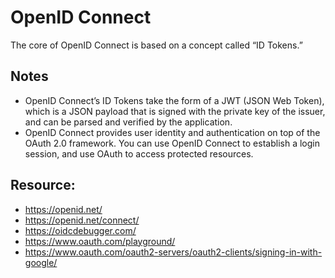 # OpenID Connect



The core of OpenID Connect is based on a concept called “ID Tokens.”

## Notes
* OpenID Connect’s ID Tokens take the form of a JWT (JSON Web Token), which is a JSON payload that is signed with the private key of the issuer, and can be parsed and verified by the application.
* OpenID Connect provides user identity and authentication on top of the OAuth 2.0 framework. You can use OpenID Connect to establish a login session, and use OAuth to access protected resources.


## Resource:

* https://openid.net/
* https://openid.net/connect/
* https://oidcdebugger.com/
* https://www.oauth.com/playground/
* https://www.oauth.com/oauth2-servers/oauth2-clients/signing-in-with-google/